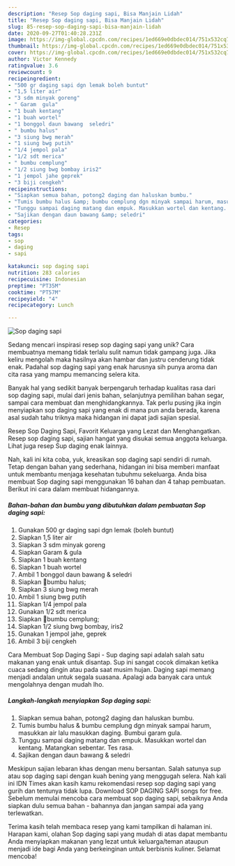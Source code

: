 ```yaml
---
description: "Resep Sop daging sapi, Bisa Manjain Lidah"
title: "Resep Sop daging sapi, Bisa Manjain Lidah"
slug: 85-resep-sop-daging-sapi-bisa-manjain-lidah
date: 2020-09-27T01:40:28.231Z
image: https://img-global.cpcdn.com/recipes/1ed669e0dbdec014/751x532cq70/sop-daging-sapi-foto-resep-utama.jpg
thumbnail: https://img-global.cpcdn.com/recipes/1ed669e0dbdec014/751x532cq70/sop-daging-sapi-foto-resep-utama.jpg
cover: https://img-global.cpcdn.com/recipes/1ed669e0dbdec014/751x532cq70/sop-daging-sapi-foto-resep-utama.jpg
author: Victor Kennedy
ratingvalue: 3.6
reviewcount: 9
recipeingredient:
- "500 gr daging sapi dgn lemak boleh buntut"
- "1,5 liter air"
- "3 sdm minyak goreng"
- " Garam  gula"
- "1 buah kentang"
- "1 buah wortel"
- "1 bonggol daun bawang  seledri"
- " bumbu halus"
- "3 siung bwg merah"
- "1 siung bwg putih"
- "1/4 jempol pala"
- "1/2 sdt merica"
- " bumbu cemplung"
- "1/2 siung bwg bombay iris2"
- "1 jempol jahe geprek"
- "3 biji cengkeh"
recipeinstructions:
- "Siapkan semua bahan, potong2 daging dan haluskan bumbu."
- "Tumis bumbu halus &amp; bumbu cemplung dgn minyak sampai harum, masukkan air lalu masukkan daging. Bumbui garam gula."
- "Tunggu sampai daging matang dan empuk. Masukkan wortel dan kentang. Matangkan sebentar. Tes rasa."
- "Sajikan dengan daun bawang &amp; seledri"
categories:
- Resep
tags:
- sop
- daging
- sapi

katakunci: sop daging sapi 
nutrition: 283 calories
recipecuisine: Indonesian
preptime: "PT35M"
cooktime: "PT57M"
recipeyield: "4"
recipecategory: Lunch

---
```



![Sop daging sapi](https://img-global.cpcdn.com/recipes/1ed669e0dbdec014/751x532cq70/sop-daging-sapi-foto-resep-utama.jpg)

Sedang mencari inspirasi resep sop daging sapi yang unik? Cara membuatnya memang tidak terlalu sulit namun tidak gampang juga. Jika keliru mengolah maka hasilnya akan hambar dan justru cenderung tidak enak. Padahal sop daging sapi yang enak harusnya sih punya aroma dan cita rasa yang mampu memancing selera kita.

Banyak hal yang sedikit banyak berpengaruh terhadap kualitas rasa dari sop daging sapi, mulai dari jenis bahan, selanjutnya pemilihan bahan segar, sampai cara membuat dan menghidangkannya. Tak perlu pusing jika ingin menyiapkan sop daging sapi yang enak di mana pun anda berada, karena asal sudah tahu triknya maka hidangan ini dapat jadi sajian spesial.

Resep Sop Daging Sapi, Favorit Keluarga yang Lezat dan Menghangatkan. Resep sop daging sapi, sajian hangat yang disukai semua anggota keluarga. Lihat juga resep Sup daging enak lainnya.


Nah, kali ini kita coba, yuk, kreasikan sop daging sapi sendiri di rumah. Tetap dengan bahan yang sederhana, hidangan ini bisa memberi manfaat untuk membantu menjaga kesehatan tubuhmu sekeluarga. Anda bisa membuat Sop daging sapi menggunakan 16 bahan dan 4 tahap pembuatan. Berikut ini cara dalam membuat hidangannya.

<!--inarticleads1-->

##### Bahan-bahan dan bumbu yang dibutuhkan dalam pembuatan Sop daging sapi:

1. Gunakan 500 gr daging sapi dgn lemak (boleh buntut)
1. Siapkan 1,5 liter air
1. Siapkan 3 sdm minyak goreng
1. Siapkan  Garam &amp; gula
1. Siapkan 1 buah kentang
1. Siapkan 1 buah wortel
1. Ambil 1 bonggol daun bawang &amp; seledri
1. Siapkan  🍳bumbu halus;
1. Siapkan 3 siung bwg merah
1. Ambil 1 siung bwg putih
1. Siapkan 1/4 jempol pala
1. Gunakan 1/2 sdt merica
1. Siapkan  🍳bumbu cemplung;
1. Siapkan 1/2 siung bwg bombay, iris2
1. Gunakan 1 jempol jahe, geprek
1. Ambil 3 biji cengkeh


Cara Membuat Sop Daging Sapi - Sup daging sapi adalah salah satu makanan yang enak untuk disantap. Sup ini sangat cocok dimakan ketika cuaca sedang dingin atau pada saat musim hujan. Daging sapi memang menjadi andalan untuk segala suasana. Apalagi ada banyak cara untuk mengolahnya dengan mudah lho. 

<!--inarticleads2-->

##### Langkah-langkah menyiapkan Sop daging sapi:

1. Siapkan semua bahan, potong2 daging dan haluskan bumbu.
1. Tumis bumbu halus &amp; bumbu cemplung dgn minyak sampai harum, masukkan air lalu masukkan daging. Bumbui garam gula.
1. Tunggu sampai daging matang dan empuk. Masukkan wortel dan kentang. Matangkan sebentar. Tes rasa.
1. Sajikan dengan daun bawang &amp; seledri


Meskipun sajian lebaran khas dengan menu bersantan. Salah satunya sup atau sop daging sapi dengan kuah bening yang menggugah selera. Nah kali ini IDN Times akan kasih kamu rekomendasi resep sop daging sapi yang gurih dan tentunya tidak lupa. Download SOP DAGING SAPI songs for free. Sebelum memulai mencoba cara membuat sop daging sapi, sebaiknya Anda siapkan dulu semua bahan - bahannya dan jangan sampai ada yang terlewatkan. 

Terima kasih telah membaca resep yang kami tampilkan di halaman ini. Harapan kami, olahan Sop daging sapi yang mudah di atas dapat membantu Anda menyiapkan makanan yang lezat untuk keluarga/teman ataupun menjadi ide bagi Anda yang berkeinginan untuk berbisnis kuliner. Selamat mencoba!
